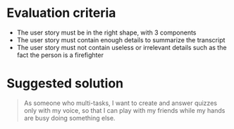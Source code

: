 # Evaluation criteria

- The user story must be in the right shape, with 3 components
- The user story must contain enough details to summarize the transcript
- The user story must not contain useless or irrelevant details such as the fact the person is a firefighter


# Suggested solution

> As someone who multi-tasks,
> I want to create and answer quizzes only with my voice,
> so that I can play with my friends while my hands are busy doing something else.
